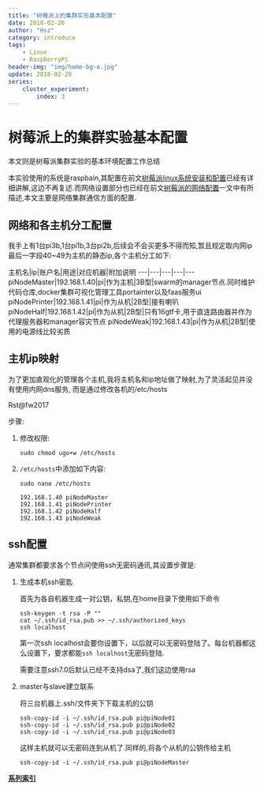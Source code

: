 ```yaml
---
title: "树莓派上的集群实验基本配置"
date: 2018-02-26
author: "Hsz"
category: introduce
tags:
    - Linux
    - RaspberryPi
header-img: "img/home-bg-o.jpg"
update: 2018-02-26
series: 
    cluster_experiment:
        index: 3
---
```

# 树莓派上的集群实验基本配置

本文则是树莓派集群实验的基本环境配置工作总结

本实验使用的系统是raspbain,其配置在前文[树莓派linux系统安装和配置](http://blog.hszofficial.site/blog/2018/02/19/%E6%A0%91%E8%8E%93%E6%B4%BElinux%E7%B3%BB%E7%BB%9F%E5%AE%89%E8%A3%85%E5%92%8C%E9%85%8D%E7%BD%AE/)已经有详细讲解,这边不再复述.而网络设置部分也已经在前文[树莓派的网络配置](http://blog.hszofficial.site/blog/2018/02/21/%E6%A0%91%E8%8E%93%E6%B4%BE%E7%9A%84%E7%BD%91%E7%BB%9C%E8%AE%BE%E7%BD%AE/)一文中有所描述,本文主要是网络集群通信方面的配置.

## 网络和各主机分工配置

我手上有1台pi3b,1台pi1b,3台pi2b,后续会不会买更多不得而知,暂且规定取内网ip最后一字段40~49为主机的静态ip,各个主机分工如下:

主机名|ip|账户名|用途|对应机器|附加说明
---|---|---|---|---
piNodeMaster|192.168.1.40|pi|作为主机|3B型|swarm的manager节点.同时维护代码仓库,docker集群可视化管理工具portainter以及faas服务ui
piNodePrinter|192.168.1.41|pi|作为从机|2B型|接有喇叭
piNodeHalf|192.168.1.42|pi|作为从机|2B型|只有16gtf卡,用于直连路由器并作为代理服务器和manager容灾节点
piNodeWeak|192.168.1.43|pi|作为从机|2B型|使用的电源线比较劣质

## 主机ip映射

为了更加直观化的管理各个主机,我将主机名和ip地址做了映射,为了灵活起见并没有使用内网dns服务,
而是通过修改各机的/etc/hosts


Rst@fw2017


步骤:

1. 修改权限:

    ```shell
    sudo chmod ugo+w /etc/hosts
    ```
2. `/etc/hosts`中添加如下内容:

    `sudo nano /etc/hosts`

    ```shell
    192.168.1.40 piNodeMaster
    192.168.1.41 piNodePrinter
    192.168.1.42 piNodeHalf
    192.168.1.43 piNodeWeak
    ```

<!-- 
export PATH="/home/pi/miniconda3/bin:$PATH"
不过一旦重启修改就会失效,怎么修改呢?

sd卡拔下来修改其中的hosts.txt文件即可

**ps:** 需要将主机的`127.0.1.1       coder`一行删除 -->

## ssh配置

通常集群都要求各个节点间使用ssh无密码通讯,其设置步骤是:

1. 生成本机ssh密匙

    首先为各自机器生成一对公钥，私钥,在home目录下使用如下命令
    ```shell
    ssh-keygen -t rsa -P "" 
    cat ~/.ssh/id_rsa.pub >> ~/.ssh/authorized_keys
    ssh localhost
    ```
    第一次ssh localhost会要你设置下，以后就可以无密码登陆了。每台机器都这么设置下，要求都能`ssh localhost`无密码登陆.

    需要注意ssh7.0后默认已经不支持dsa了,我们这边使用rsa

2. master与slave建立联系

    将三台机器上.ssh/文件夹下下载主机的公钥
    ```shell
    ssh-copy-id -i ~/.ssh/id_rsa.pub pi@piNode01
    ssh-copy-id -i ~/.ssh/id_rsa.pub pi@piNode02
    ssh-copy-id -i ~/.ssh/id_rsa.pub pi@piNode03
    ```
    这样主机就可以无密码连到从机了.同样的,将各个从机的公钥传给主机
    ```shell
    ssh-copy-id -i ~/.ssh/id_rsa.pub pi@piNodeMaster
    ```



[**系列索引**](http://blog.hszofficial.site/series/2018/02/23/%E6%A0%91%E8%8E%93%E6%B4%BE%E7%9A%84%E9%9B%86%E7%BE%A4%E5%AE%9E%E9%AA%8C/)
